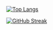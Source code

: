 [![Top Langs](https://github-readme-stats.vercel.app/api/top-langs/?username=RichardWasNotAvailable&layout=pie)](https://www.google.com/url?sa=t&source=web&rct=j&opi=89978449&url=https://www.youtube.com/watch%3Fv%3DdQw4w9WgXcQ&ved=2ahUKEwjF2pi_sOSPAxWGgv0HHSKOGLQQwqsBegQIFhAH&usg=AOvVaw0aHtehaphMhOCAkCydRLZU)

[![GitHub Streak](https://streak-stats.demolab.com/?user=RichardWasNotAvailable)](https://git.io/streak-stats)
